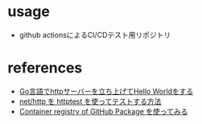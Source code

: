 # usage
* github actionsによるCI/CDテスト用リポジトリ

# references
* [Go言語でhttpサーバーを立ち上げてHello Worldをする](https://qiita.com/taizo/items/bf1ec35a65ad5f608d45)
* [net/http を httptest を使ってテストする方法](https://hawksnowlog.blogspot.com/2019/04/golang-net-http-test.html)
* [Container registry of GitHub Package を使ってみる](https://zenn.dev/termoshtt/articles/github-package-container-registry-example)
